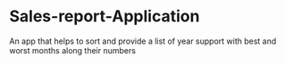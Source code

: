# Sales-report-Application
An app that helps to sort and provide a list of year support with best and worst months along their numbers
 
